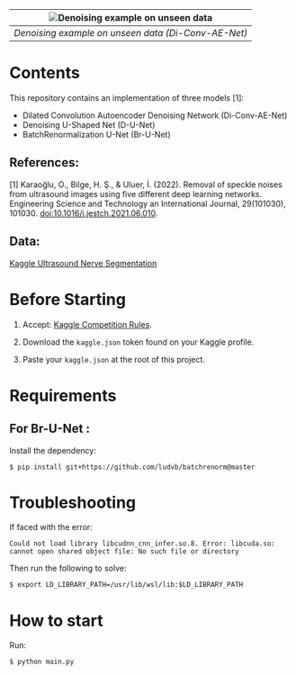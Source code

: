 | ![Denoising example on unseen data](https://drive.google.com/uc?id=1gsppC5icp9r_g6latkOu4ta5nuNk9VI7) |
|:--:|
| *Denoising example on unseen data (Di-Conv-AE-Net)* |

# Contents
This repository contains an implementation of three models [1]:
- Dilated Convolution Autoencoder Denoising Network (Di-Conv-AE-Net)
- Denoising U-Shaped Net (D-U-Net)
- BatchRenormalization U-Net (Br-U-Net)

## References:
[1] Karaoğlu, O., Bilge, H. Ş., & Uluer, İ. (2022). Removal of speckle noises from ultrasound images using five different deep learning networks. Engineering Science and Technology an International Journal, 29(101030), 101030. [doi:10.1016/j.jestch.2021.06.010](doi:10.1016/j.jestch.2021.06.010).

## Data: 
[Kaggle Ultrasound Nerve Segmentation](https://www.kaggle.com/competitions/ultrasound-nerve-segmentation/code)

# Before Starting
1. Accept: [Kaggle Competition Rules](https://www.kaggle.com/competitions/ultrasound-nerve-segmentation/rules).

2. Download the `kaggle.json` token found on your Kaggle profile.

3. Paste your `kaggle.json` at the root of this project.

# Requirements
## For Br-U-Net :
Install the dependency:
```
$ pip install git+https://github.com/ludvb/batchrenorm@master
```

# Troubleshooting
If faced with the error:
```
Could not load library libcudnn_cnn_infer.so.8. Error: libcuda.so: cannot open shared object file: No such file or directory
```
Then run the following to solve:
```
$ export LD_LIBRARY_PATH=/usr/lib/wsl/lib:$LD_LIBRARY_PATH
```

# How to start
Run:
```
$ python main.py
```
